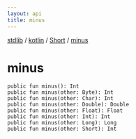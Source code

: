 ```yaml
---
layout: api
title: minus
---
```

[stdlib](../../index.md) / [kotlin](../index.md) / [Short](index.md) / [minus](minus.md)

# minus

```
public fun minus(): Int
public fun minus(other: Byte): Int
public fun minus(other: Char): Int
public fun minus(other: Double): Double
public fun minus(other: Float): Float
public fun minus(other: Int): Int
public fun minus(other: Long): Long
public fun minus(other: Short): Int
```
